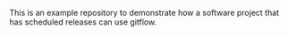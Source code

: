 This is an example repository to demonstrate how a software project that has scheduled releases can use gitflow.

